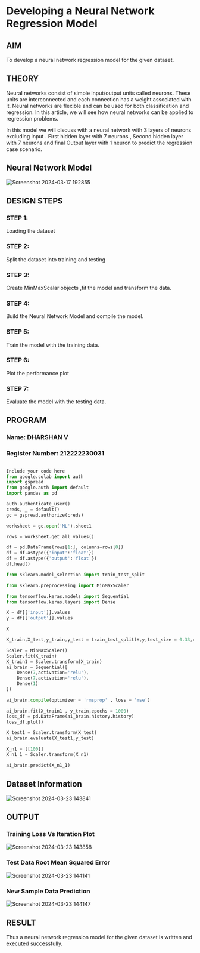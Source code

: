 # Developing a Neural Network Regression Model

## AIM

To develop a neural network regression model for the given dataset.

## THEORY
Neural networks consist of simple input/output units called neurons. These units are interconnected and each connection has a weight associated with it. Neural networks are flexible and can be used for both classification and regression. In this article, we will see how neural networks can be applied to regression problems.

In this model we will discuss with a neural network with 3 layers of neurons excluding input . First hidden layer with 7 neurons , Second hidden layer with 7 neurons and final Output layer with 1 neuron to predict the regression case scenario.

## Neural Network Model

![Screenshot 2024-03-17 192855](https://github.com/Dharshan011/basic-nn-model/assets/113497491/1f936b22-e5c0-477f-874a-a32c322e518f)

## DESIGN STEPS

### STEP 1:

Loading the dataset

### STEP 2:

Split the dataset into training and testing

### STEP 3:

Create MinMaxScalar objects ,fit the model and transform the data.

### STEP 4:

Build the Neural Network Model and compile the model.

### STEP 5:

Train the model with the training data.

### STEP 6:

Plot the performance plot

### STEP 7:

Evaluate the model with the testing data.

## PROGRAM
### Name: DHARSHAN V
### Register Number: 212222230031
```python

Include your code here
from google.colab import auth
import gspread
from google.auth import default
import pandas as pd

auth.authenticate_user()
creds, _ = default()
gc = gspread.authorize(creds)

worksheet = gc.open('ML').sheet1

rows = worksheet.get_all_values()

df = pd.DataFrame(rows[1:], columns=rows[0])
df = df.astype({'input':'float'})
df = df.astype({'output':'float'})
df.head()

from sklearn.model_selection import train_test_split

from sklearn.preprocessing import MinMaxScaler

from tensorflow.keras.models import Sequential
from tensorflow.keras.layers import Dense

X = df[['input']].values
y = df[['output']].values

X

X_train,X_test,y_train,y_test = train_test_split(X,y,test_size = 0.33,random_state = 33)

Scaler = MinMaxScaler()
Scaler.fit(X_train)
X_train1 = Scaler.transform(X_train)
ai_brain = Sequential([
    Dense(7,activation='relu'),
    Dense(7,activation='relu'),
    Dense(1)
])

ai_brain.compile(optimizer = 'rmsprop' , loss = 'mse')

ai_brain.fit(X_train1 , y_train,epochs = 1000)
loss_df = pd.DataFrame(ai_brain.history.history)
loss_df.plot()

X_test1 = Scaler.transform(X_test)
ai_brain.evaluate(X_test1,y_test)

X_n1 = [[100]]
X_n1_1 = Scaler.transform(X_n1)

ai_brain.predict(X_n1_1)

```
## Dataset Information
![Screenshot 2024-03-23 143841](https://github.com/Dharshan011/basic-nn-model/assets/113497491/e7d2b0fa-e0e0-496f-9a13-465bfdb53171)


## OUTPUT

### Training Loss Vs Iteration Plot
![Screenshot 2024-03-23 143858](https://github.com/Dharshan011/basic-nn-model/assets/113497491/b8eaa81f-a847-4334-b5f2-e9ce42b215f9)


### Test Data Root Mean Squared Error


![Screenshot 2024-03-23 144141](https://github.com/Dharshan011/basic-nn-model/assets/113497491/a2f98957-d151-4e15-9d25-58a23019089b)


### New Sample Data Prediction

![Screenshot 2024-03-23 144147](https://github.com/Dharshan011/basic-nn-model/assets/113497491/56bf2911-897e-41e8-bbe2-3d8c6f985fca)


## RESULT

Thus a neural network regression model for the given dataset is written and executed successfully.


